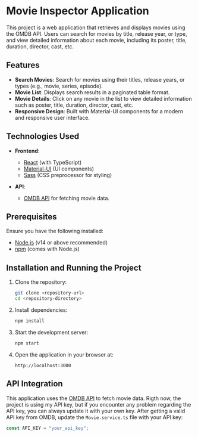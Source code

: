 # Movie Inspector Application

This project is a web application that retrieves and displays movies using the OMDB API. Users can search for movies by title, release year, or type, and view detailed information about each movie, including its poster, title, duration, director, cast, etc.

## Features

- **Search Movies**: Search for movies using their titles, release years, or types (e.g., movie, series, episode).
- **Movie List**: Displays search results in a paginated table format.
- **Movie Details**: Click on any movie in the list to view detailed information such as poster, title, duration, director, cast, etc.
- **Responsive Design**: Built with Material-UI components for a modern and responsive user interface.

## Technologies Used

- **Frontend**:
  - [React](https://reactjs.org/) (with TypeScript)
  - [Material-UI](https://mui.com/) (UI components)
  - [Sass](https://sass-lang.com/) (CSS preprocessor for styling)

- **API**:
  - [OMDB API](https://www.omdbapi.com/) for fetching movie data.

## Prerequisites

Ensure you have the following installed:

- [Node.js](https://nodejs.org/) (v14 or above recommended)
- [npm](https://www.npmjs.com/) (comes with Node.js)

## Installation and Running the Project

1. Clone the repository:
   ```bash
   git clone <repository-url>
   cd <repository-directory>
   ```

2. Install dependencies:
   ```bash
   npm install
   ```

3. Start the development server:
   ```bash
   npm start
   ```

4. Open the application in your browser at:
   ```
   http://localhost:3000
   ```

## API Integration

This application uses the [OMDB API](https://www.omdbapi.com/) to fetch movie data. Rigth now, the project is using my API key, but if you encounter any problem regarding the API key, you can always update it with your own key. After getting a valid API key from OMDB, update the `Movie.service.ts` file with your API key:

```typescript
const API_KEY = "your_api_key";
